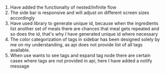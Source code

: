 1. Have added the functionalty of nested/infinite flow
2. The side bar is responsive and will adjust on different screen sizes accordingly
3. Have used library to generate unique id, because when the ingredients list another set of meals there are chances that meal gets repeated and so does the id, that's why I have generated unique id where necessary
4. The color categorization of tags in sidebar has been designed solely by me on my understanding, as api does not provide list of all tags available.
5. When use wants to see tags and expand tag node there are certain cases where tags are not provided in api, here I have added a notify message
